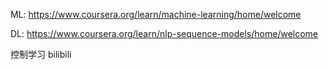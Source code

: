 ML:
https://www.coursera.org/learn/machine-learning/home/welcome

DL:
https://www.coursera.org/learn/nlp-sequence-models/home/welcome

控制学习
bilibili
